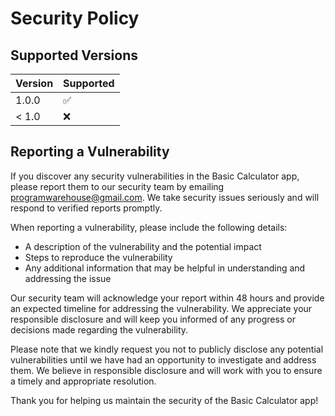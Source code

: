 # Security Policy

## Supported Versions

| Version | Supported          |
| ------- | ------------------ |
| 1.0.0   | :white_check_mark: |
| < 1.0   | :x:                |

## Reporting a Vulnerability

If you discover any security vulnerabilities in the Basic Calculator app, please report them to our security team by emailing programwarehouse@gmail.com. We take security issues seriously and will respond to verified reports promptly.

When reporting a vulnerability, please include the following details:

- A description of the vulnerability and the potential impact
- Steps to reproduce the vulnerability
- Any additional information that may be helpful in understanding and addressing the issue

Our security team will acknowledge your report within 48 hours and provide an expected timeline for addressing the vulnerability. We appreciate your responsible disclosure and will keep you informed of any progress or decisions made regarding the vulnerability.

Please note that we kindly request you not to publicly disclose any potential vulnerabilities until we have had an opportunity to investigate and address them. We believe in responsible disclosure and will work with you to ensure a timely and appropriate resolution.

Thank you for helping us maintain the security of the Basic Calculator app!


